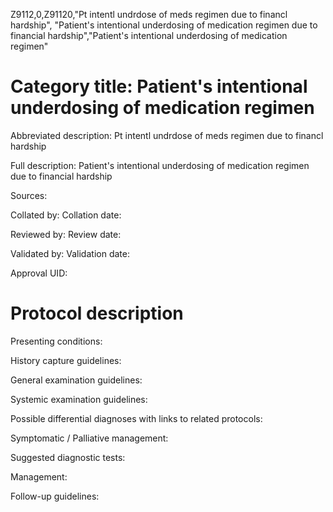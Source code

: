 Z9112,0,Z91120,"Pt intentl undrdose of meds regimen due to financl hardship", "Patient's intentional underdosing of medication regimen due to financial hardship","Patient's intentional underdosing of medication regimen"
# Category title: Patient's intentional underdosing of medication regimen

Abbreviated description: Pt intentl undrdose of meds regimen due to financl hardship

Full description: Patient's intentional underdosing of medication regimen due to financial hardship

Sources:

Collated by:
Collation date:

Reviewed by:
Review date:

Validated by:
Validation date:

Approval UID:

# Protocol description

Presenting conditions:

History capture guidelines:

General examination guidelines:

Systemic examination guidelines:

Possible differential diagnoses with links to related protocols:

Symptomatic / Palliative management:

Suggested diagnostic tests:

Management:

Follow-up guidelines:
